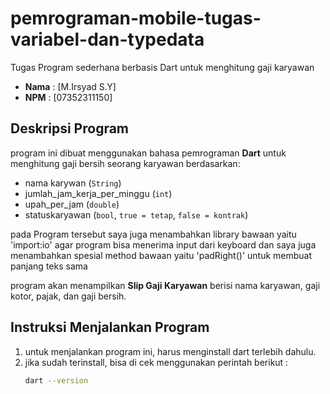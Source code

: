 # pemrograman-mobile-tugas-variabel-dan-typedata
Tugas Program sederhana berbasis Dart untuk menghitung gaji karyawan

- **Nama** : [M.Irsyad S.Y]  
- **NPM**  : [07352311150]  

## Deskripsi Program
program ini dibuat menggunakan bahasa pemrograman **Dart** untuk menghitung gaji bersih seorang karyawan berdasarkan:  
- nama karywan (`String`)  
- jumlah_jam_kerja_per_minggu (`int`)  
- upah_per_jam (`double`)  
- statuskaryawan (`bool`, `true = tetap`, `false = kontrak`)  

pada Program tersebut saya juga menambahkan library bawaan yaitu 'import:io' agar program bisa menerima input dari keyboard dan saya juga menambahkan spesial method bawaan yaitu 'padRight()' untuk membuat panjang teks sama

program akan menampilkan **Slip Gaji Karyawan** berisi nama karyawan, gaji kotor, pajak, dan gaji bersih.

## Instruksi Menjalankan Program
1. untuk menjalankan program ini, harus menginstall dart terlebih dahulu.
2. jika sudah terinstall, bisa di cek menggunakan perintah berikut :
   ```bash
   dart --version
